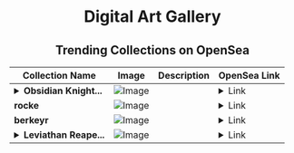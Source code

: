 <div align="center">

# Digital Art Gallery

## Trending Collections on OpenSea

| Collection Name                       | Image                                                                                     | Description                       | OpenSea Link                                                                                          |
|---------------------------------------|-------------------------------------------------------------------------------------------|-----------------------------------|--------------------------------------------------------------------------------------------------------|
| **<details><summary>Obsidian Knight...</summary>Obsidian Knights</details>** | ![Image](https://i.seadn.io/s/raw/files/a98eedd3b72ee4f09301697ab4f47e5c.jpg?w=500&auto=format?w=200&auto=format) |  | <details><summary>Link</summary>[Obsidian Knights](https://opensea.io/collection/obsidian-knights-6)</details> |
| **rocke** | ![Image](https://i.seadn.io/s/raw/files/875d8585033b94bf6cc2c7b30adf0eff.jpg?w=500&auto=format?w=200&auto=format) |  | <details><summary>Link</summary>[rocke](https://opensea.io/collection/rocke-3)</details> |
| **berkeyr** | ![Image](https://i.seadn.io/s/raw/files/3c2d33142e8136b17efa3cd395bbe352.jpg?w=500&auto=format?w=200&auto=format) |  | <details><summary>Link</summary>[berkeyr](https://opensea.io/collection/berkeyr)</details> |
| **<details><summary>Leviathan Reape...</summary>Leviathan Reapers</details>** | ![Image](https://i.seadn.io/s/raw/files/0af50f2a3213024fb77f8d637d0e5c73.jpg?w=500&auto=format?w=200&auto=format) |  | <details><summary>Link</summary>[Leviathan Reapers](https://opensea.io/collection/leviathan-reapers-3)</details> |

</div>